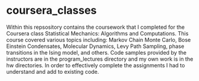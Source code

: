 # coursera_classes

Within this repsository contains the coursework that I completed for the Coursera class Statistical Mechanics: Algorithms and Computations.
This course covered various topics including: Markov Chain Monte Carlo, Bose Einstein Condensates, Molecular Dynamics, Levy Path Sampling, 
phase transitions in the Ising model, and others. Code samples provided by the instructors are in the program_lectures directory and my own work is in the hw 
directories. In order to effectively complete the assignments I had to understand and add to existing code. 
